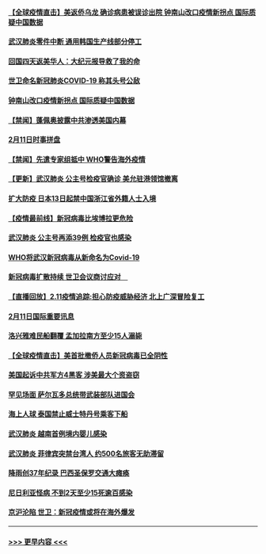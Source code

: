 #### [【全球疫情直击】美返侨乌龙 确诊病患被误诊出院 钟南山改口疫情新拐点 国际质疑中国数据](../pages/prog202/a102775378.md?t=02121833) 
#### [武汉肺炎零件中断 通用韩国生产线部分停工](../pages/prog202/a102775365.md?t=02121833) 
#### [回国四天返美华人：大纪元报导救了我的命](../pages/prog202/a102775342.md?t=02121833) 
#### [世卫命名新冠肺炎COVID-19 称其头号公敌](../pages/prog202/a102775196.md?t=02121833) 
#### [钟南山改口疫情新拐点 国际质疑中国数据](../pages/prog202/a102775178.md?t=02121833) 
#### [【禁闻】蓬佩奥披露中共渗透美国内幕](../pages/prog202/a102775129.md?t=02121833) 
#### [2月11日时事拼盘](../pages/prog202/a102775140.md?t=02121833) 
#### [【禁闻】先遣专家组抵中 WHO警告海外疫情](../pages/prog202/a102775112.md?t=02121833) 
#### [【更新】武汉肺炎 公主号检疫官确诊 美允驻港领馆撤离](../pages/prog202/a102770740.md?t=02121833) 
#### [扩大防疫 日本13日起禁中国浙江省外籍人士入境](../pages/prog202/a102775051.md?t=02121833) 
#### [【疫情最前线】新冠病毒比埃博拉更危险](../pages/prog202/a102775043.md?t=02121833) 
#### [武汉肺炎 公主号再添39例 检疫官也感染](../pages/prog202/a102775031.md?t=02121833) 
#### [WHO将武汉新冠病毒从新命名为Covid-19](../pages/prog202/a102774891.md?t=02121833) 
#### [新冠病毒扩散持续 世卫会议商讨应对　](../pages/prog202/a102774850.md?t=02121833) 
#### [【直播回放】2.11疫情追踪:担心防疫威胁经济 北上广深冒险复工](../pages/prog202/a102774741.md?t=02121833) 
#### [2月11日国际重要讯息](../pages/prog202/a102774621.md?t=02121833) 
#### [洛兴雅难民船翻覆 孟加拉南方至少15人溺毙](../pages/prog202/a102774586.md?t=02121833) 
#### [【全球疫情直击】美首批撤侨人员新冠病毒已全阴性](../pages/prog202/a102774523.md?t=02121833) 
#### [美国起诉中共军方4黑客 涉美最大个资盗窃](../pages/prog202/a102774508.md?t=02121833) 
#### [罕见场面  萨尔瓦多总统带武装部队进国会](../pages/prog202/a102774494.md?t=02121833) 
#### [海上人球 泰国禁止威士特丹号乘客下船](../pages/prog202/a102774384.md?t=02121833) 
#### [武汉肺炎 越南首例境内婴儿感染](../pages/prog202/a102774365.md?t=02121833) 
#### [武汉肺炎 菲律宾突禁台湾人 约500名旅客无助滞留](../pages/prog202/a102774288.md?t=02121833) 
#### [降雨创37年纪录 巴西圣保罗交通大瘫痪](../pages/prog202/a102774273.md?t=02121833) 
#### [尼日利亚怪病 不到2天至少15死逾百感染](../pages/prog202/a102774260.md?t=02121833) 
#### [京沪沦陷 世卫：新冠疫情或将在海外爆发](../pages/prog202/a102774135.md?t=02121833) 

----
#### [ >>> 更早内容 <<< ](../indexes/prog202-earlier.md)
